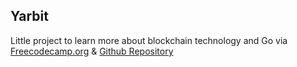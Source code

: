 ## Yarbit
Little project to learn more about blockchain technology and Go via [Freecodecamp.org](https://www.freecodecamp.org/news/build-a-blockchain-in-golang-from-scratch/) & [Github Repository](https://github.com/web3coach/the-blockchain-bar)
